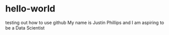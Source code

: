 # hello-world
testing out how to use github
My name is Justin Phillips and I am aspiring to be a Data Scientist

